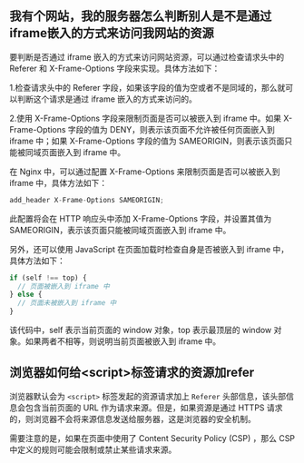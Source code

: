 ## 我有个网站，我的服务器怎么判断别人是不是通过iframe嵌入的方式来访问我网站的资源

要判断是否通过 iframe 嵌入的方式来访问网站资源，可以通过检查请求头中的 Referer 和 X-Frame-Options 字段来实现。具体方法如下：

1.检查请求头中的 Referer 字段，如果该字段的值为空或者不是同域的，那么就可以判断这个请求是通过 iframe 嵌入的方式来访问的。

2.使用 X-Frame-Options 字段来限制页面是否可以被嵌入到 iframe 中。如果 X-Frame-Options 字段的值为 DENY，则表示该页面不允许被任何页面嵌入到 iframe 中；如果 X-Frame-Options 字段的值为 SAMEORIGIN，则表示该页面只能被同域页面嵌入到 iframe 中。

在 Nginx 中，可以通过配置 X-Frame-Options 来限制页面是否可以被嵌入到 iframe 中，具体方法如下：

```javascript
add_header X-Frame-Options SAMEORIGIN;

```

此配置将会在 HTTP 响应头中添加 X-Frame-Options 字段，并设置其值为 SAMEORIGIN，表示该页面只能被同域页面嵌入到 iframe 中。

另外，还可以使用 JavaScript 在页面加载时检查自身是否被嵌入到 iframe 中，具体方法如下：

```javascript
if (self !== top) {
  // 页面被嵌入到 iframe 中
} else {
  // 页面未被嵌入到 iframe 中
}

```

该代码中，self 表示当前页面的 window 对象，top 表示最顶层的 window 对象。如果两者不相等，则说明当前页面被嵌入到 iframe 中。

## 浏览器如何给\<script>标签请求的资源加refer

浏览器默认会为 `<script>` 标签发起的资源请求加上 `Referer` 头部信息，该头部信息会包含当前页面的 URL 作为请求来源。但是，如果资源是通过 HTTPS 请求的，则浏览器不会将来源信息发送给服务器，这是浏览器的安全机制。

需要注意的是，如果在页面中使用了 Content Security Policy (CSP) ，那么 CSP 中定义的规则可能会限制或禁止某些请求来源。
